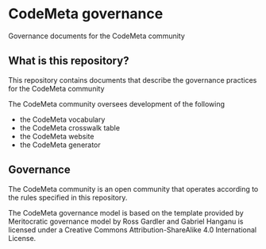 # CodeMeta governance
Governance documents for the CodeMeta community


## What is this repository?

This repository contains documents that describe the governance practices for the CodeMeta community

The CodeMeta community oversees development of the following 
- the CodeMeta vocabulary
- the CodeMeta crosswalk table
- the CodeMeta website
- the CodeMeta generator

## Governance

The CodeMeta community is an open community that operates according to the rules specified in this repository.

The CodeMeta governance model is based on the template provided by Meritocratic governance model by Ross Gardler and Gabriel Hanganu is licensed under a Creative Commons Attribution-ShareAlike 4.0 International License.
